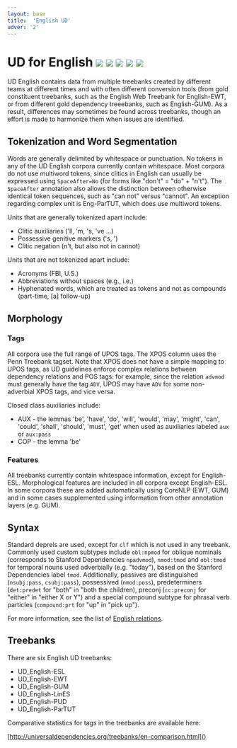 ```yaml
---
layout: base
title:  'English UD'
udver: '2'
---
```


# UD for English <span class="flagspan"><img class="flag" src="../../flags/svg/GB.svg" /></span> <span class="flagspan"><img class="flag" src="../../flags/svg/US.svg" /></span> <span class="flagspan"><img class="flag" src="../../flags/svg/CA.svg" /></span> <span class="flagspan"><img class="flag" src="../../flags/svg/AU.svg" /></span> <span class="flagspan"><img class="flag" src="../../flags/svg/NZ.svg" /></span>

UD English contains data from multiple treebanks created by different teams at different times and with often different conversion tools (from gold constituent treebanks, such as the English Web Treebank for English-EWT, or from different gold dependency treeebanks, such as English-GUM). As a result, differences may sometimes be found across treebanks, though an effort is made to harmonize them when issues are identified.

## Tokenization and Word Segmentation

Words are generally delimited by whitespace or punctuation. No tokens in any of the UD English corpora currently contain whitespace. Most corpora do not use multiword tokens, since clitics in English can usually be expressed using `SpaceAfter=No` (for forms like "don't" = "do" + "n't"). The `SpaceAfter` annotation also allows the distinction between otherwise identical token sequences, such as "can not" versus "cannot". An exception regarding complex unit is Eng-ParTUT, which does use multiword tokens.

Units that are generally tokenized apart include:

  * Clitic auxiliaries ('ll, 'm, 's, 've ...)
  * Possessive genitive markers ('s, ')
  * Clitic negation (n't, but also not in cannot)

Units that are not tokenized apart include:

  * Acronyms (FBI, U.S.)
  * Abbreviations without spaces (e.g., i.e.)
  * Hyphenated words, which are treated as tokens and not as compounds (part-time, [a] follow-up)

## Morphology

### Tags

All corpora use the full range of UPOS tags. The XPOS column uses the Penn Treebank tagset. Note that XPOS does not have a simple mapping to UPOS tags, as UD guidelines enforce complex relations between dependency relations and POS tags: for example, since the relation `advmod` must generally have the tag `ADV`, UPOS may have `ADV` for some non-adverbial XPOS tags, and vice versa.

Closed class auxiliaries include:
  * AUX - the lemmas 'be', 'have', 'do', 'will', 'would', 'may', 'might', 'can', 'could', 'shall', 'should', 'must', 'get' when used as auxiliaries labeled `aux` or `aux:pass`
  * COP - the lemma 'be'

### Features

All treebanks currently contain whitespace information, except for English-ESL. Morphological features are included in all corpora except English-ESL. In some corpora these are added automatically using CoreNLP (EWT, GUM) and in some cases supplemented using information from other annotation layers (e.g. GUM).

## Syntax

Standard deprels are used, except for `clf` which is not used in any treebank. Commonly used custom subtypes include `obl:npmod` for oblique nominals (corresponds to Stanford Dependencies `npadvmod`), `nmod:tmod` and `obl:tmod` for temporal nouns used adverbially (e.g. "today"), based on the Stanford Dependencies label `tmod`. Additionally, passives are distinguished (`nsubj:pass`, `csubj:pass`), possessived (`nmod:poss`), predeterminers (`det:predet` for "both" in "both the children), preconj (`cc:preconj` for "either" in "either X or Y") and a special compound subtype for phrasal verb particles (`compound:prt` for "up" in "pick up").

For more information, see the list of [English relations](dep/index.html).

## Treebanks

There are six English UD treebanks:

  * UD_English-ESL
  * UD_English-EWT
  * UD_English-GUM
  * UD_English-LinES
  * UD_English-PUD
  * UD_English-ParTUT

Comparative statistics for tags in the treebanks are available here:

[http://universaldependencies.org/treebanks/en-comparison.html]()




